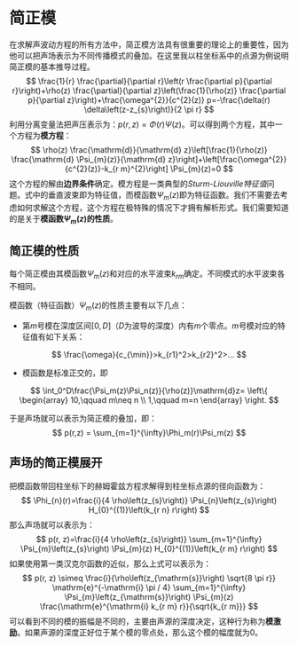# 简正模

在求解声波动方程的所有方法中，简正模方法具有很重要的理论上的重要性，因为他可以把声场表示为不同传播模式的叠加。在这里我以柱坐标系中的点源为例说明简正模的基本推导过程。
$$
\frac{1}{r} \frac{\partial}{\partial r}\left(r \frac{\partial p}{\partial r}\right)+\rho(z) \frac{\partial}{\partial z}\left(\frac{1}{\rho(z)} \frac{\partial p}{\partial z}\right)+\frac{\omega^{2}}{c^{2}(z)} p=-\frac{\delta(r) \delta\left(z-z_{s}\right)}{2 \pi r}
$$
利用分离变量法把声压表示为：$p(r,z)=\Phi(r)\Psi(z)$。可以得到两个方程，其中一个方程为**模方程**：
$$
\rho(z) \frac{\mathrm{d}}{\mathrm{d} z}\left[\frac{1}{\rho(z)} \frac{\mathrm{d} \Psi_{m}(z)}{\mathrm{d} z}\right]+\left[\frac{\omega^{2}}{c^{2}(z)}-k_{r m}^{2}\right] \Psi_{m}(z)=0
$$
这个方程的解由**边界条件**确定。模方程是一类典型的*Sturm-Liouville特征值*问题。式中的垂直波束即为特征值，而模函数$\Psi_m(z)$即为特征函数。我们不需要去考虑如何求解这个方程，这个方程在极特殊的情况下才拥有解析形式。我们需要知道的是关于**模函数$\Psi_m(z)$的性质**。

## 简正模的性质

每个简正模由其模函数$\Psi_m(z)$和对应的水平波束$k_{rm}$确定。不同模式的水平波束各不相同。

模函数（特征函数）$\Psi_m(z)$的性质主要有以下几点：

- 第$m$号模在深度区间$[0, D]$（$D$为波导的深度）内有$m$个零点。$m$号模对应的特征值有如下关系：

$$
\frac{\omega}{c_{\min}}>k_{r1}^2>k_{r2}^2>...
$$

- 模函数是标准正交的，即

$$
\int_0^D\frac{\Psi_m(z)\Psi_n(z)}{\rho(z)}\mathrm{d}z=
\left\{
\begin{array}
 10,\qquad m\neq n 
\\
1,\qquad m=n
\end{array}
\right.
$$

于是声场就可以表示为简正模的叠加，即：
$$
p(r,z) = \sum_{m=1}^{\infty}\Phi_m(r)\Psi_m(z)
$$

## 声场的简正模展开

把模函数带回柱坐标下的赫姆霍兹方程求解得到柱坐标点源的径向函数为：
$$
\Phi_{n}(r)=\frac{i}{4 \rho\left(z_{s}\right)} \Psi_{n}\left(z_{s}\right) H_{0}^{(1)}\left(k_{r n} r\right)
$$
那么声场就可以表示为：
$$
p(r, z)=\frac{i}{4 \rho\left(z_{s}\right)} \sum_{m=1}^{\infty} \Psi_{m}\left(z_{s}\right) \Psi_{m}(z) H_{0}^{(1)}\left(k_{r m} r\right)
$$
如果使用第一类汉克尔函数的近似，那么上式可以表示为：
$$
p(r, z) \simeq \frac{i}{\rho\left(z_{\mathrm{s}}\right) \sqrt{8 \pi r}} \mathrm{e}^{-\mathrm{i} \pi / 4} \sum_{m=1}^{\infty} \Psi_{m}\left(z_{\mathrm{s}}\right) \Psi_{m}(z) \frac{\mathrm{e}^{\mathrm{i} k_{r m} r}}{\sqrt{k_{r m}}}
$$
可以看到不同的模的振幅是不同的，主要由声源的深度决定，这种行为称为**模激励**。如果声源的深度正好位于某个模的零点处，那么这个模的幅度就为0。
